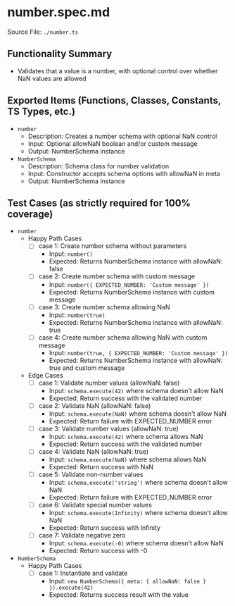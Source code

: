 # number.spec.md

Source File: `./number.ts`

## Functionality Summary
- Validates that a value is a number, with optional control over whether NaN values are allowed

## Exported Items (Functions, Classes, Constants, TS Types, etc.)
- `number`
  - Description: Creates a number schema with optional NaN control
  - Input: Optional allowNaN boolean and/or custom message
  - Output: NumberSchema instance
- `NumberSchema`
  - Description: Schema class for number validation
  - Input: Constructor accepts schema options with allowNaN in meta
  - Output: NumberSchema instance

## Test Cases (as strictly required for 100% coverage)
- `number`
  - Happy Path Cases
    - [ ] case 1: Create number schema without parameters
      - Input: `number()`
      - Expected: Returns NumberSchema instance with allowNaN: false
    - [ ] case 2: Create number schema with custom message
      - Input: `number({ EXPECTED_NUMBER: 'Custom message' })`
      - Expected: Returns NumberSchema instance with custom message
    - [ ] case 3: Create number schema allowing NaN
      - Input: `number(true)`
      - Expected: Returns NumberSchema instance with allowNaN: true
    - [ ] case 4: Create number schema allowing NaN with custom message
      - Input: `number(true, { EXPECTED_NUMBER: 'Custom message' })`
      - Expected: Returns NumberSchema instance with allowNaN: true and custom message
  - Edge Cases
    - [ ] case 1: Validate number values (allowNaN: false)
      - Input: `schema.execute(42)` where schema doesn't allow NaN
      - Expected: Return success with the validated number
    - [ ] case 2: Validate NaN (allowNaN: false)
      - Input: `schema.execute(NaN)` where schema doesn't allow NaN
      - Expected: Return failure with EXPECTED_NUMBER error
    - [ ] case 3: Validate number values (allowNaN: true)
      - Input: `schema.execute(42)` where schema allows NaN
      - Expected: Return success with the validated number
    - [ ] case 4: Validate NaN (allowNaN: true)
      - Input: `schema.execute(NaN)` where schema allows NaN
      - Expected: Return success with NaN
    - [ ] case 5: Validate non-number values
      - Input: `schema.execute('string')` where schema doesn't allow NaN
      - Expected: Return failure with EXPECTED_NUMBER error
    - [ ] case 6: Validate special number values
      - Input: `schema.execute(Infinity)` where schema doesn't allow NaN
      - Expected: Return success with Infinity
    - [ ] case 7: Validate negative zero
      - Input: `schema.execute(-0)` where schema doesn't allow NaN
      - Expected: Return success with -0
- `NumberSchema`
  - Happy Path Cases
    - [ ] case 1: Instantiate and validate
      - Input: `new NumberSchema({ meta: { allowNaN: false } }).execute(42)`
      - Expected: Returns success result with the value
